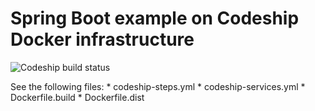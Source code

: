 # Spring Boot example on Codeship Docker infrastructure

![Codeship build status](https://codeship.com/projects/129387/status?branch=master)

See the following files:
    * codeship-steps.yml
    * codeship-services.yml
    * Dockerfile.build
    * Dockerfile.dist
